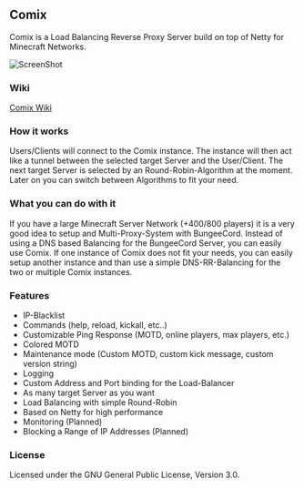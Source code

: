 ## Comix
Comix is a Load Balancing Reverse Proxy Server build on top of Netty for Minecraft Networks.

![ScreenShot](http://www.ibm.com/developerworks/websphere/library/techarticles/1308_gupta/images/fig01.jpg)

### Wiki
[Comix Wiki](https://github.com/JackWhite20/Comix/wiki)

### How it works
Users/Clients will connect to the Comix instance. The instance will then act like a tunnel between the selected target Server and the User/Client. The next target Server is selected by an Round-Robin-Algorithm at the moment. Later on you can switch between Algorithms to fit your need.

### What you can do with it
If you have a large Minecraft Server Network (+400/800 players) it is a very good idea to setup and Multi-Proxy-System with BungeeCord. Instead of using a DNS based Balancing for the BungeeCord Server, you can easily use Comix. If one instance of Comix does not fit your needs, you can easily setup another instance and than use a simple DNS-RR-Balancing for the two or multiple Comix instances.

### Features
- IP-Blacklist
- Commands (help, reload, kickall, etc..)
- Customizable Ping Response (MOTD, online players, max players, etc.)
- Colored MOTD
- Maintenance mode (Custom MOTD, custom kick message, custom version string)
- Logging
- Custom Address and Port binding for the Load-Balancer
- As many target Server as you want
- Load Balancing with simple Round-Robin
- Based on Netty for high performance
- Monitoring (Planned)
- Blocking a Range of IP Addresses (Planned)

### License
Licensed under the GNU General Public License, Version 3.0.
